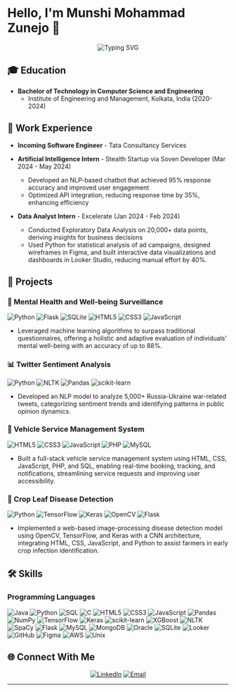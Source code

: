 # Hello, I'm Munshi Mohammad Zunejo 👋

<div align="center">
  <img src="https://readme-typing-svg.herokuapp.com?font=Fira+Code&size=27&duration=3000&pause=1000&color=2E9FD1&center=true&vCenter=true&width=500&lines=Backend+Developer;Data+Analyst" alt="Typing SVG" />
</div>

## 🎓 Education
- **Bachelor of Technology in Computer Science and Engineering**
  - Institute of Engineering and Management, Kolkata, India (2020-2024)

## 💼 Work Experience
- **Incoming Software Engineer** - Tata Consultancy Services
  
- **Artificial Intelligence Intern** - Stealth Startup via Soven Developer (Mar 2024 - May 2024)
  - Developed an NLP-based chatbot that achieved 95% response accuracy and improved user engagement
  - Optimized API integration, reducing response time by 35%, enhancing efficiency

- **Data Analyst Intern** - Excelerate (Jan 2024 - Feb 2024)
  - Conducted Exploratory Data Analysis on 20,000+ data points, deriving insights for business decisions
  - Used Python for statistical analysis of ad campaigns, designed wireframes in Figma, and built interactive data visualizations and dashboards in Looker Studio, reducing manual effort by 40%.

## 🚀 Projects

### 🧠 Mental Health and Well-being Surveillance
![Python](https://img.shields.io/badge/Python-3776AB?style=flat&logo=python&logoColor=white)
![Flask](https://img.shields.io/badge/Flask-000000?style=flat&logo=flask&logoColor=white)
![SQLite](https://img.shields.io/badge/SQLite-07405E?style=flat&logo=sqlite&logoColor=white)
![HTML5](https://img.shields.io/badge/HTML5-E34F26?style=flat&logo=html5&logoColor=white)
![CSS3](https://img.shields.io/badge/CSS3-1572B6?style=flat&logo=css3&logoColor=white)
![JavaScript](https://img.shields.io/badge/JavaScript-F7DF1E?style=flat&logo=javascript&logoColor=black)
- Leveraged machine learning algorithms to surpass traditional questionnaires, offering a holistic and adaptive
evaluation of individuals’ mental well-being with an accuracy of up to 88%.

### 📊 Twitter Sentiment Analysis
![Python](https://img.shields.io/badge/Python-3776AB?style=flat&logo=python&logoColor=white)
![NLTK](https://img.shields.io/badge/NLTK-154f5b?style=flat)
![Pandas](https://img.shields.io/badge/Pandas-150458?style=flat&logo=pandas&logoColor=white)
![scikit-learn](https://img.shields.io/badge/scikit--learn-F7931E?style=flat&logo=scikit-learn&logoColor=white)
- Developed an NLP model to analyze 5,000+ Russia-Ukraine war-related tweets, categorizing sentiment trends
and identifying patterns in public opinion dynamics.

### 🚗 Vehicle Service Management System
![HTML5](https://img.shields.io/badge/HTML5-E34F26?style=flat&logo=html5&logoColor=white)
![CSS3](https://img.shields.io/badge/CSS3-1572B6?style=flat&logo=css3&logoColor=white)
![JavaScript](https://img.shields.io/badge/JavaScript-F7DF1E?style=flat&logo=javascript&logoColor=black)
![PHP](https://img.shields.io/badge/PHP-777BB4?style=flat&logo=php&logoColor=white)
![MySQL](https://img.shields.io/badge/MySQL-4479A1?style=flat&logo=mysql&logoColor=white)
- Built a full-stack vehicle service management system using HTML, CSS, JavaScript, PHP, and SQL, enabling
real-time booking, tracking, and notifications, streamlining service requests and improving user accessibility.

### 🌱 Crop Leaf Disease Detection
![Python](https://img.shields.io/badge/Python-3776AB?style=flat&logo=python&logoColor=white)
![TensorFlow](https://img.shields.io/badge/TensorFlow-FF6F00?style=flat&logo=tensorflow&logoColor=white)
![Keras](https://img.shields.io/badge/Keras-D00000?style=flat&logo=keras&logoColor=white)
![OpenCV](https://img.shields.io/badge/OpenCV-5C3EE8?style=flat&logo=opencv&logoColor=white)
![Flask](https://img.shields.io/badge/Flask-000000?style=flat&logo=flask&logoColor=white)
- Implemented a web-based image-processing disease detection model using OpenCV, TensorFlow, and Keras
with a CNN architecture, integrating HTML, CSS, JavaScript, and Python to assist farmers in early crop
infection identification.

## 🛠️ Skills

### Programming Languages
![Java](https://img.shields.io/badge/Java-ED8B00?style=flat&logo=java&logoColor=white)
![Python](https://img.shields.io/badge/Python-3776AB?style=flat&logo=python&logoColor=white)
![SQL](https://img.shields.io/badge/SQL-4479A1?style=flat&logo=sql&logoColor=white)
![C](https://img.shields.io/badge/C-00599C?style=flat&logo=c&logoColor=white)
![HTML5](https://img.shields.io/badge/HTML5-E34F26?style=flat&logo=html5&logoColor=white)
![CSS3](https://img.shields.io/badge/CSS3-1572B6?style=flat&logo=css3&logoColor=white)
![JavaScript](https://img.shields.io/badge/JavaScript-F7DF1E?style=flat&logo=javascript&logoColor=black)
![Pandas](https://img.shields.io/badge/Pandas-150458?style=flat&logo=pandas&logoColor=white)
![NumPy](https://img.shields.io/badge/NumPy-013243?style=flat&logo=numpy&logoColor=white)
![TensorFlow](https://img.shields.io/badge/TensorFlow-FF6F00?style=flat&logo=tensorflow&logoColor=white)
![Keras](https://img.shields.io/badge/Keras-D00000?style=flat&logo=keras&logoColor=white)
![scikit-learn](https://img.shields.io/badge/scikit--learn-F7931E?style=flat&logo=scikit-learn&logoColor=white)
![XGBoost](https://img.shields.io/badge/XGBoost-4EAA25?style=flat)
![NLTK](https://img.shields.io/badge/NLTK-154f5b?style=flat)
![SpaCy](https://img.shields.io/badge/SpaCy-09A3D5?style=flat&logo=spacy&logoColor=white)
![Flask](https://img.shields.io/badge/Flask-000000?style=flat&logo=flask&logoColor=white)
![MySQL](https://img.shields.io/badge/MySQL-4479A1?style=flat&logo=mysql&logoColor=white)
![MongoDB](https://img.shields.io/badge/MongoDB-4EA94B?style=flat&logo=mongodb&logoColor=white)
![Oracle](https://img.shields.io/badge/Oracle-F80000?style=flat&logo=oracle&logoColor=white)
![SQLite](https://img.shields.io/badge/SQLite-07405E?style=flat&logo=sqlite&logoColor=white)
![Looker](https://img.shields.io/badge/Looker-4285F4?style=flat&logo=looker&logoColor=white)
![GitHub](https://img.shields.io/badge/GitHub-181717?style=flat&logo=github&logoColor=white)
![Figma](https://img.shields.io/badge/Figma-F24E1E?style=flat&logo=figma&logoColor=white)
![AWS](https://img.shields.io/badge/AWS-232F3E?style=flat&logo=amazon-aws&logoColor=white)
![Unix](https://img.shields.io/badge/Unix-FCC624?style=flat&logo=linux&logoColor=black)

<!--
## 🏆 Awards & Achievements
- **Certified in Entrepreneurship and Business Strategy** - Recognized as a Potential Real Venture Leader by Wadhwani Group
- **Published Research Author** - "Migration and the Dilemma of Belonging" in IJELTS Journal
- **Academic Excellence Award (2021)** - Top 10 performer in B.Tech Computer Science at IEM, Kolkata

## 📈 GitHub Stats

<div align="center">
  <img src="https://github-readme-stats.vercel.app/api?username=yourusername&show_icons=true&theme=tokyonight" alt="GitHub Stats" />
  <img src="https://github-readme-streak-stats.herokuapp.com/?user=yourusername&theme=tokyonight" alt="GitHub Streak" />
</div>

-->

## 🌐 Connect With Me
<div align="center">
  <a href="https://linkedin.com/in/munshi-mohammad-zunejo-42111121a
"><img src="https://img.shields.io/badge/LinkedIn-0077B5?style=for-the-badge&logo=linkedin&logoColor=white" alt="LinkedIn" /></a>
  <a href="mailto:zunejo2001@gmail.com"><img src="https://img.shields.io/badge/Email-D14836?style=for-the-badge&logo=gmail&logoColor=white" alt="Email" /></a>
 <!-- <a href="https://github.com/yourusername"><img src="https://img.shields.io/badge/GitHub-181717?style=for-the-badge&logo=github&logoColor=white" alt="GitHub" /></a>   -->
</div>

---

<!-- 
<div align="center">
  <img src="https://komarev.com/ghpvc/?username=yourusername&color=blueviolet&style=flat-square" alt="Profile Views" />
</div>
-->

<!--
**yourusername/yourusername** is a ✨ _special_ ✨ repository because its `README.md` (this file) appears on your GitHub profile.
--> 
